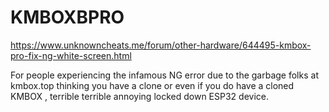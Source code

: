 # KMBOXBPRO

https://www.unknowncheats.me/forum/other-hardware/644495-kmbox-pro-fix-ng-white-screen.html

For people experiencing the infamous NG error due to the garbage folks at kmbox.top thinking you have a clone or even if you do have a cloned KMBOX , terrible terrible annoying locked down ESP32 device. 

